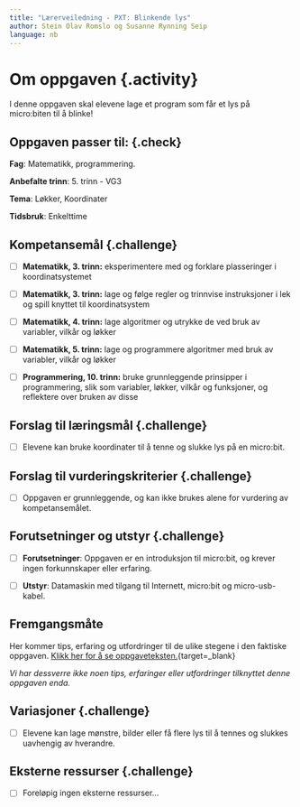 ```yaml
---
title: "Lærerveiledning - PXT: Blinkende lys"
author: Stein Olav Romslo og Susanne Rynning Seip
language: nb
---
```



# Om oppgaven {.activity}

I denne oppgaven skal elevene lage et program som får et lys på micro:biten til
å blinke!

## Oppgaven passer til: {.check}

__Fag__: Matematikk, programmering.

__Anbefalte trinn__: 5. trinn - VG3

__Tema__: Løkker, Koordinater

__Tidsbruk__: Enkelttime

## Kompetansemål {.challenge}

- [ ] __Matematikk, 3. trinn:__ eksperimentere med og forklare plasseringer i koordinatsystemet

- [ ] __Matematikk, 3. trinn:__ lage og følge regler og trinnvise instruksjoner i lek og spill knyttet til koordinatsystem

- [ ] __Matematikk, 4. trinn:__ lage algoritmer og utrykke de ved bruk av variabler, vilkår og løkker

- [ ] __Matematikk, 5. trinn:__ lage og programmere algoritmer med bruk av variabler, vilkår og løkker

- [ ] __Programmering, 10. trinn:__ bruke grunnleggende prinsipper i programmering, slik som variabler, løkker, vilkår og funksjoner, og reflektere over bruken av disse

## Forslag til læringsmål {.challenge}

- [ ] Elevene kan bruke koordinater til å tenne og slukke lys på en micro:bit.

## Forslag til vurderingskriterier {.challenge}

- [ ] Oppgaven er grunnleggende, og kan ikke brukes alene for vurdering av
  kompetansemålet.

## Forutsetninger og utstyr {.challenge}

- [ ] __Forutsetninger__: Oppgaven er en introduksjon til micro:bit, og krever
  ingen forkunnskaper eller erfaring.

- [ ] __Utstyr__: Datamaskin med tilgang til Internett, micro:bit og
  micro-usb-kabel.

## Fremgangsmåte

Her kommer tips, erfaring og utfordringer til de ulike stegene i den faktiske
oppgaven. [Klikk her for å se
oppgaveteksten.](../pxt_blinkende_lys/blinkende_lys.html){target=_blank}

_Vi har dessverre ikke noen tips, erfaringer eller utfordringer tilknyttet denne
oppgaven enda._

## Variasjoner {.challenge}

- [ ] Elevene kan lage mønstre, bilder eller få flere lys til å tennes og
  slukkes uavhengig av hverandre.

## Eksterne ressurser {.challenge}

- [ ] Foreløpig ingen eksterne ressurser...
